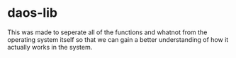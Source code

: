 # daos-lib
This was made to seperate all of the functions and whatnot from the operating system itself so that we can gain a better understanding of how it actually works in the system.
